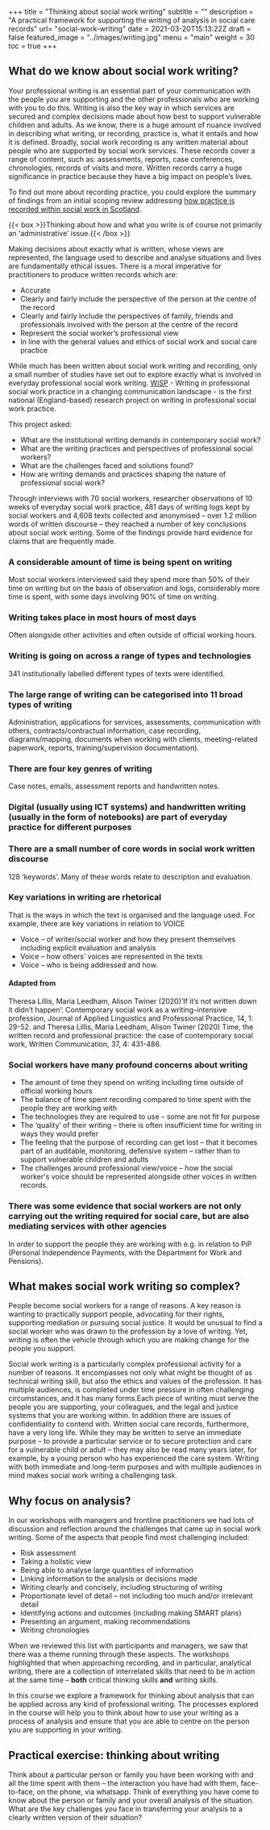 +++
title = "Thinking about social work writing"
subtitle = ""
description = "A practical framework for supporting the writing of analysis in social care records"
url= "social-work-writing"
date = 2021-03-20T15:13:22Z
draft = false
featured_image = "../images/writing.jpg"
menu = "main"
weight = 30
toc = true
+++
## What do we know about social work writing?

Your professional writing is an essential part of your communication with the people you are supporting and the other professionals who are working with you to do this. Writing is also the key way in which services are secured and complex decisions made about how best to support vulnerable children and adults.  As we know, there is a huge amount of nuance involved in describing what writing, or recording, practice is, what it entails and how it is defined. Broadly, social work recording is any written material about people who are supported by social work services. These records cover a range of content, such as: assessments, reports, case conferences, chronologies, records of visits and more. Written records carry a huge significance in practice because they have a big impact on people’s lives.  

To find out more about recording practice, you could explore the summary of findings from an initial scoping review addressing [how practice is recorded within social work in Scotland](https://www.iriss.org.uk/resources/reports/recording-practice-and-accessing-records).

{{< box >}}Thinking about how and what you write is of course not primarily an ‘administrative’ issue.{{< /box >}}

Making decisions about exactly what is written, whose views are represented, the language used to describe and analyse situations and lives are fundamentally ethical issues.  There is a moral imperative for practitioners to produce written records which are:

* Accurate
* Clearly and fairly include the perspective of the person at the centre of the record
* Clearly and fairly include the perspectives of family, friends and professionals involved with the  person at the centre of the record
* Represent the social worker’s professional view
* In line with the general values and ethics of social work and social care practice

While much has been written about social work writing and recording, only a small number of studies have set out to explore exactly what is involved in everyday professional social work writing. [WiSP](https://writinginsocialwork.com/)  -  Writing in professional social work practice in a changing communication landscape - is the first national (England-based)  research project on writing in professional social work practice.

This project asked:

* What are the institutional writing demands in contemporary social work?
* What are the writing practices and perspectives of professional social workers?  
* What are the challenges faced and solutions found?
* How are writing demands and practices shaping the nature of professional social work?

Through interviews with 70 social workers, researcher observations of 10 weeks of everyday social work practice, 481 days of writing logs kept by social workers and 4,608 texts collected and anonymised – over 1.2 million words of written discourse – they reached a number of key conclusions about social work writing. Some of the findings provide hard evidence for claims that are frequently made.

### A considerable amount of time is being spent on writing

Most social workers interviewed said they spend more than 50% of their time on writing but on the basis of observation and logs, considerably more time is spent, with some days involving 90% of time on writing.

### Writing takes place in most hours of most days

Often alongside other activities and often outside of official working hours.

### Writing is going on across a range of types and technologies

341 institutionally labelled different types of texts were identified.

### The large range of writing can be categorised into 11 broad types of writing

Administration, applications for services, assessments, communication with others, contracts/contractual information, case recording, diagrams/mapping, documents when working with clients, meeting-related paperwork, reports, training/supervision documentation).

### There are four key genres of writing

Case notes, emails, assessment reports and handwritten notes.

### Digital (usually using ICT systems) and handwritten writing (usually in the form of notebooks) are part of everyday practice for different purposes

### There are a small number of core words in social work written discourse

128 ‘keywords’. Many of these words relate to description and evaluation.

### Key variations in writing are rhetorical

That is the ways in which the text is organised and the language used. For example, there are key variations in relation to VOICE

* Voice – of writer/social worker and how they present themselves including explicit evaluation and analysis
* Voice – how others’ voices are represented in the texts
* Voice – who is being addressed and how.

#### Adapted from
Theresa Lillis, Maria Leedham, Alison Twiner (2020)‘If it’s not written down it didn’t happen’: Contemporary social work as a writing-intensive profession, Journal of Applied Linguistics and Professional Practice, 14, 1: 29-52. and Theresa Lillis, Maria Leedham, Alison Twiner  (2020) Time, the written record and professional practice: the case of contemporary social work, Written Communication,  37, 4: 431-486.

### Social workers have many profound concerns about writing

* The amount of time they spend on writing including time outside of official working hours
* The balance of time spent recording compared to time spent with the people they are working with
* The technologies they are required to use – some are not fit for purpose
* The ‘quality’ of their writing – there is often insufficient time for writing in ways they would prefer
* The feeling that the purpose of recording can get lost – that it becomes part of an auditable, monitoring, defensive system – rather than to support vulnerable children and adults
* The challenges around professional view/voice – how the social worker's voice should be represented alongside other voices in written records.

### There was some evidence that social workers are not only carrying out the writing required for social care, but are also mediating services with other agencies

In order to support the people they are working with e.g. in relation to PiP (Personal Independence Payments, with the Department for Work and Pensions).

## What makes social work writing so complex?

People become social workers for a range of reasons. A key reason is wanting to practically support people, advocating for their rights, supporting mediation or pursuing social justice. It would be unusual to find a social worker who was drawn to the profession by a love of writing. Yet, writing is  often the vehicle through which you are making change for the people you support.

Social work writing is a particularly complex professional activity for a number of reasons. It encompasses not only what might be thought of as technical writing skill, but also the ethics and values of the profession. It has multiple audiences, is completed under time pressure in often challenging circumstances, and it has many forms.Each piece of writing must serve the people you are supporting, your colleagues, and the legal and justice systems that you are working within. In addition there are issues of confidentiality to contend with. Written social care records, furthermore, have a very long life. While they may be written to serve an immediate purpose – to provide a particular service or to secure protection and care for a vulnerable child or adult – they may also be read many years later, for example, by a young person who has experienced the care system. Writing with both immediate and long-term purposes and with multiple audiences in mind makes social work writing a challenging task.

## Why focus on analysis?

In our workshops with managers and frontline practitioners we had lots of discussion and reflection around the challenges that came up in social work writing. Some of the aspects that people find most challenging included:

* Risk assessment
* Taking a holistic view
* Being able to analyse large quantities of information
* Linking information to the analysis or decisions made
* Writing clearly and concisely, including structuring of writing
* Proportionate level of detail – not including too much and/or irrelevant detail
* Identifying actions and outcomes (including making SMART plans)
* Presenting an argument, making recommendations
* Writing chronologies

When we reviewed this list with participants and managers, we saw that there was a theme running through these aspects. The workshops highlighted that when approaching recording, and in particular, analytical writing, there are a collection of interrelated skills that need to be in action at the same time – **both** critical thinking skills **and** writing skills.

In this course we explore a framework for thinking about analysis that can be applied across any kind of professional writing. The processes explored in the course will help you to think about how to use your writing as a process of analysis and ensure that you are able to centre on the person you are supporting in your writing.

## Practical exercise: thinking about writing

Think about a particular person or family you have been working with and all the time spent with them – the interaction you have had with them, face-to-face, on the phone, via whatsapp. Think of everything you have come to know about the person or family and your overall analysis of the situation. What are the key challenges you face in transferring your analysis to a clearly written version of their situation?
